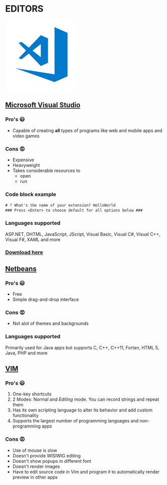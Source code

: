 # EDITORS 

![alt text](img/index.png "Microsoft Visual Studio logo")
## [Microsoft Visual Studio](https://visualstudio.microsoft.com/)

### Pro's :smiley:
* Capable of creating **all** types of programs like web and mobile apps and video games

### Cons :rage:
* Expensive
* Heavyweight 
* Takes considerable resources to 
   * open 
   * run

### Code block example
```# ? What type of extension do you want to create? New Extension (TypeScript)
# ? What's the name of your extension? HelloWorld
### Press <Enter> to choose default for all options below ###
```


### Languages supported
ASP.NET, DHTML, JavaScript, JScript, Visual Basic, Visual C#, Visual C++, Visual F#, XAML and more

### [Download here](https://code.visualstudio.com/Download)

## [Netbeans](https://netbeans.org/)
### Pro's :smiley:
* Free
* Simple drag-and-drop interface
### Cons :rage:
* Not alot of themes and backgrounds

### Languages supported
Primarily used for Java apps but supports C, C++, C++11, Fortan, HTML 5, Java, PHP and more

## [VIM](https://www.vim.org/)
### Pro's :smiley:
1. One-key shortcuts
2. 2 Modes: Normal and *Editing* mode. You can record strings and repeat them
3. Has its own scripting language to alter its behavior and add custom functionality
4. Supports the largest number of programming languages and non-programming apps

### Cons :rage:
* Use of mouse is slow
* Doesn't provide WISIWIG editing
* Doesn't show popups in different font
* Doesn't render images
* Have to edit source code in Vim and program it to automatically render preview in other apps


